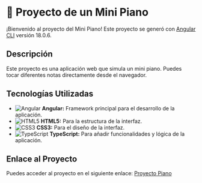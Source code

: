 # 🎹 Proyecto de un Mini Piano

¡Bienvenido al proyecto del Mini Piano! Este proyecto se generó con [Angular CLI](https://github.com/angular/angular-cli) versión 18.0.6.

## Descripción
Este proyecto es una aplicación web que simula un mini piano. Puedes tocar diferentes notas directamente desde el navegador.

## Tecnologías Utilizadas

- ![Angular](https://img.shields.io/badge/Angular-DD0031?style=for-the-badge&logo=angular&logoColor=white) **Angular:** Framework principal para el desarrollo de la aplicación.
- ![HTML5](https://img.shields.io/badge/HTML5-E34F26?style=for-the-badge&logo=html5&logoColor=white) **HTML5:** Para la estructura de la interfaz.
- ![CSS3](https://img.shields.io/badge/CSS3-1572B6?style=for-the-badge&logo=css3&logoColor=white) **CSS3:** Para el diseño de la interfaz.
- ![TypeScript](https://img.shields.io/badge/TypeScript-007ACC?style=for-the-badge&logo=typescript&logoColor=white) **TypeScript:** Para añadir funcionalidades y lógica de la aplicación.

## Enlace al Proyecto
Puedes acceder al proyecto en el siguiente enlace: [Proyecto Piano](https://proyectpiano.netlify.app/)

 
